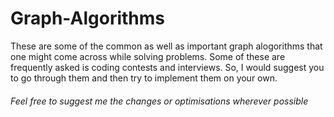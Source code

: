 # Graph-Algorithms

These are some of the common as well as important graph alogorithms that one might come across while solving problems.
Some of these are frequently asked is coding contests and interviews. So, I would suggest you to go through them and then
try to implement them on your own. 

###### Feel free to suggest me the changes or optimisations wherever possible
